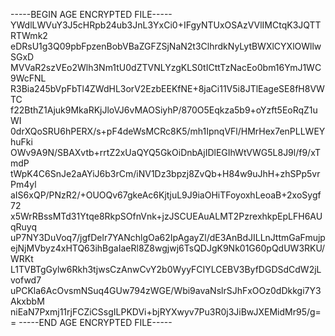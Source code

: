 -----BEGIN AGE ENCRYPTED FILE-----
YWdlLWVuY3J5cHRpb24ub3JnL3YxCi0+IFgyNTUxOSAzVVlIMCtqK3JQTTRTWmk2
eDRsU1g3Q09pbFpzenBobVBaZGFZSjNaN2t3ClhrdkNyLytBWXlCYXlOWllwSGxD
MVVaR2szVEo2Wlh3Nm1tU0dZTVNLYzgKLS0tICttTzNacEo0bm16YmJ1WC9WcFNL
R3Bia245bVpFbTl4ZWdHL3orV2EzbEEKfNE+8jaCi11V5i8JTlEageSE8fH8VWTC
f22BthZ1Ajuk9MkaRKjJloVJ6vMAOSiyhP/870O5Eqkza5b9+oYzft5EoRqZ1uWI
0drXQoSRU6hPERX/s+pF4deWsMCRc8K5/mh1IpnqVFl/HMrHex7enPLLWEYhuFki
OWv9A9N/SBAXvtb+rrtZ2xUaQYQ5GkOiDnbAjIDlEGIhWtVWG5L8J9l/f9/xTmdP
tWpK4C6SnJe2aAYiJ6b3rCm/iNV1Dz3bpzj8ZvQb+H84w9uJhH+zhSPp5vrPm4yl
aIS6xQP/PNzR2/+OUOQv67gkeAc6KjtjuL9J9iaOHiTFoyoxhLeoaB+2xoSygf72
x5WrRBssMTd31Ytqe8RkpSOfnVnk+jzJSCUEAuALMT2PzrexhkpEpLFH6AUqRuyq
uP7NY3DuVoq7/jgfDelr7YANchlgOa62IpAgayZl/dE3AnBdJILLnJttmGaFmujp
ejNjMVbyz4xHTQ63ihBgaIaeRl8Z8wgjwj6TsQDJgK9Nk01G60pQdUW3RKU/WRKt
L1TVBTgGylw6Rkh3tjwsCzAnwCvY2b0WyyFCIYLCEBV3ByfDGDSdCdW2jLvofwd7
uPCKla6AcOvsmNSuq4GUw794zWGE/Wbi9avaNslrSJhFxOOz0dDkkgi7Y3AkxbbM
niEaN7Pxmj11rjFCZiCSsgILPKDVi+bjRYXwyv7Pu3R0j3JiBwJXEMidMr95/g==
-----END AGE ENCRYPTED FILE-----
